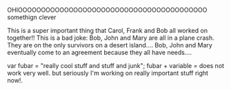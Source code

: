 OHIOOOOOOOOOOOOOOOOOOOOOOOOOOOOOOOOOOOOOOOOO
somethign clever


This is a super important thing that Carol, Frank and Bob all worked on together!!
This is a bad joke: Bob, John and Mary are all in a plane crash. They are on the only survivors on a desert island....
Bob, John and Mary eventually come to an agreement because they all have needs....


var fubar = "really cool stuff and stuff and junk";
fubar + variable = does not work very well. but seriously I'm working on really important stuff right now!.